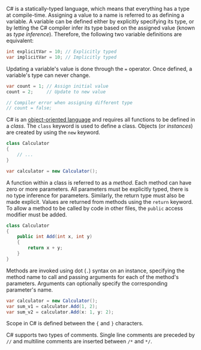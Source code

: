 C# is a statically-typed language, which means that everything has a type at compile-time. Assigning a value to a name is referred to as defining a variable. A variable can be defined either by explicitly specifying its type, or by letting the C# compiler infer its type based on the assigned value (known as _type inference_). Therefore, the following two variable definitions are equivalent:

```csharp
int explicitVar = 10; // Explicitly typed
var implicitVar = 10; // Implicitly typed
```

Updating a variable's value is done through the `=` operator. Once defined, a variable's type can never change.

```csharp
var count = 1; // Assign initial value
count = 2;     // Update to new value

// Compiler error when assigning different type
// count = false;
```

C# is an [object-oriented language][object-oriented-programming] and requires all functions to be defined in a _class_. The `class` keyword is used to define a class. Objects (or _instances_) are created by using the `new` keyword.

```csharp
class Calculator
{
    // ...
}

var calculator = new Calculator();
```

A function within a class is referred to as a _method_. Each method can have zero or more parameters. All parameters must be explicitly typed, there is no type inference for parameters. Similarly, the return type must also be made explicit. Values are returned from methods using the `return` keyword. To allow a method to be called by code in other files, the `public` access modifier must be added.

```csharp
class Calculator
{
    public int Add(int x, int y)
    {
        return x + y;
    }
}
```

Methods are invoked using dot (`.`) syntax on an instance, specifying the method name to call and passing arguments for each of the method's parameters. Arguments can optionally specify the corresponding parameter's name.

```csharp
var calculator = new Calculator();
var sum_v1 = calculator.Add(1, 2);
var sum_v2 = calculator.Add(x: 1, y: 2);
```

Scope in C# is defined between the `{` and `}` characters.

C# supports two types of comments. Single line comments are preceded by `//` and multiline comments are inserted between `/*` and `*/`.

[object-oriented-programming]: https://docs.microsoft.com/en-us/dotnet/csharp/programming-guide/concepts/object-oriented-programming
